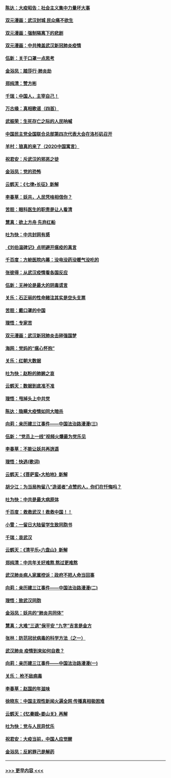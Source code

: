 #### [陈达：大疫昭告：社会主义集中力量坏大事](../pages/nsc993/n11859419.md?t=02110733) 
#### [双元漫画：武汉封城 民众痛不欲生](../pages/nsc993/n11859287.md?t=02110733) 
#### [双元漫画：强制隔离下的悲剧](../pages/nsc993/n11859244.md?t=02110733) 
#### [双元漫画：中共掩盖武汉新冠肺炎疫情](../pages/nsc993/n11858249.md?t=02110733) 
#### [伍新：关于口罩一点思考](../pages/nsc993/n11859195.md?t=02110733) 
#### [金浴凤：踏莎行‧肺炎劫](../pages/nsc993/n11858227.md?t=02110733) 
#### [郑纯清：赞方彬](../pages/nsc993/n11856803.md?t=02110733) 
#### [千瑞；中国人，主宰自己！](../pages/nsc993/n11856793.md?t=02110733) 
#### [万古缘：真相歌谣（四首）](../pages/nsc993/n11856263.md?t=02110733) 
#### [武振荣：生死存亡之际的人民呐喊](../pages/nsc993/n11856256.md?t=02110733) 
#### [中国民主党全国联合总部第四次代表大会在洛杉矶召开](../pages/nsc993/n11856344.md?t=02110733) 
#### [羊村：狼真的来了（2020中国寓言）](../pages/nsc993/n11856229.md?t=02110733) 
#### [祝君安：斥武汉的邪恶之徒](../pages/nsc993/n11855861.md?t=02110733) 
#### [金浴凤：党的恐怖](../pages/nsc993/n11855849.md?t=02110733) 
#### [云鹤天：《七律▪长征》新解](../pages/nsc993/n11855479.md?t=02110733) 
#### [李春草：妖共，人民凭啥相信你？](../pages/nsc993/n11855196.md?t=02110733) 
#### [苦胆：眼科医生的职责是让人看清](../pages/nsc993/n11853840.md?t=02110733) 
#### [慧真：欲上方舟 先弃红船](../pages/nsc993/n11853483.md?t=02110733) 
#### [吐为快：中共封网有感](../pages/nsc993/n11852575.md?t=02110733) 
#### [《刘伯温碑记》点明避开瘟疫的真言](../pages/nsc993/n11852128.md?t=02110733) 
#### [千百度：方舱医院内幕：没电没药没暖气没吃的](../pages/nsc993/n11850211.md?t=02110733) 
#### [张彼得：从武汉疫情看各国反应](../pages/nsc993/n11850102.md?t=02110733) 
#### [伍新：无神论是最大的阴毒谎言](../pages/nsc993/n11846129.md?t=02110733) 
#### [关乐：石正丽的性命赌注其实是空头支票](../pages/nsc993/n11846109.md?t=02110733) 
#### [苦胆：戴口罩的中国](../pages/nsc993/n11845576.md?t=02110733) 
#### [理悟：专家苦](../pages/nsc993/n11845564.md?t=02110733) 
#### [双元漫画：武汉新冠肺炎击碎强国梦](../pages/nsc993/n11843320.md?t=02110733) 
#### [海网：党妈的“瘟心怀抱”](../pages/nsc993/n11840740.md?t=02110733) 
#### [关乐：红朝大数据](../pages/nsc993/n11840675.md?t=02110733) 
#### [吐为快：赵粉的肺腑之哀](../pages/nsc993/n11840618.md?t=02110733) 
#### [云鹤天：数据到底准不准](../pages/nsc993/n11840325.md?t=02110733) 
#### [理悟：甩掉头上中共党](../pages/nsc993/n11838826.md?t=02110733) 
#### [陈达：隐瞒大疫情如同大暗杀](../pages/nsc993/n11838771.md?t=02110733) 
#### [向莉：亲历建三江事件——中国法治路漫漫(三)](../pages/nsc993/n11831825.md?t=02110733) 
#### [伍新：“党员上一线”视频火爆最为党乐见](../pages/nsc993/n11838200.md?t=02110733) 
#### [李春草：不能让妖共再逍遥](../pages/nsc993/n11838102.md?t=02110733) 
#### [理悟：快逃(歌词)](../pages/nsc993/n11838083.md?t=02110733) 
#### [云鹤天：《菩萨蛮▪大柏地》新解](../pages/nsc993/n11838059.md?t=02110733) 
#### [胡少江：为当局拘留八“造谣者”点赞的人，你们在忏悔吗？](../pages/nsc993/n11836801.md?t=02110733) 
#### [吐为快：中共是最大病原体](../pages/nsc993/n11836748.md?t=02110733) 
#### [千百度：救救武汉！救救中国！！](../pages/nsc993/n11836145.md?t=02110733) 
#### [小雪：一留日大陆留学生致同胞书](../pages/nsc993/n11834624.md?t=02110733) 
#### [千瑞：哀武汉](../pages/nsc993/n11833647.md?t=02110733) 
#### [云鹤天：《清平乐▪六盘山》新解](../pages/nsc993/n11833611.md?t=02110733) 
#### [郑纯清：中共年关好难熬 熬过更难熬](../pages/nsc993/n11833489.md?t=02110733) 
#### [武汉肺炎病人家属控诉：政府不把人命当回事](../pages/nsc993/n11833205.md?t=02110733) 
#### [向莉：亲历建三江事件——中国法治路漫漫(二)](../pages/nsc993/n11829102.md?t=02110733) 
#### [理悟：致武汉同胞](../pages/nsc993/n11831522.md?t=02110733) 
#### [金浴凤：妖共的“肺炎共同体”](../pages/nsc993/n11829448.md?t=02110733) 
#### [慧真：大难“三退”保平安 “九字”吉言是金方](../pages/nsc993/n11829501.md?t=02110733) 
#### [张林：防范冠状病毒的科学方法（之一）](../pages/nsc993/n11828618.md?t=02110733) 
#### [武汉肺炎 疫情到来如何自救？](../pages/nsc993/n11827632.md?t=02110733) 
#### [向莉：亲历建三江事件——中国法治路漫漫(一)](../pages/nsc993/n11827190.md?t=02110733) 
#### [关乐： 枪不敌病毒](../pages/nsc993/n11826746.md?t=02110733) 
#### [李春草：赵国的年滋味](../pages/nsc993/n11826321.md?t=02110733) 
#### [徐晓东：中国主观性新闻火遍全网 传播真相极困难](../pages/nsc993/n11826508.md?t=02110733) 
#### [云鹤天：《忆秦娥▪娄山关》再解](../pages/nsc993/n11824682.md?t=02110733) 
#### [吐为快：党与人民异忧乐](../pages/nsc993/n11824660.md?t=02110733) 
#### [祝君安：大疫当前，中国人应觉醒](../pages/nsc993/n11821946.md?t=02110733) 
#### [金浴凤：反躬罪己是解药](../pages/nsc993/n11820280.md?t=02110733) 

----
#### [ >>> 更早内容 <<< ](../indexes/nsc993-earlier.md)
